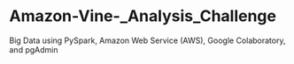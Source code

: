 # Amazon-Vine-_Analysis_Challenge
Big Data using PySpark, Amazon Web Service (AWS), Google Colaboratory, and pgAdmin
